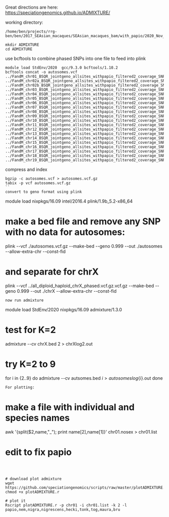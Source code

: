Great directions are here: https://speciationgenomics.github.io/ADMIXTURE/


working directory: 
```
/home/ben/projects/rrg-ben/ben/2017_SEAsian_macaques/SEAsian_macaques_bam/with_papio/2020_Nov_filtered_by_depth_3sigmas/final_data_including_sites_with_lots_of_missing_data
```

```
mkdir ADMIXTURE
cd ADMIXTURE
```
use bcftools to combine phased SNPs into one file to feed into plink
```
module load StdEnv/2020  gcc/9.3.0 bcftools/1.10.2
bcftools concat -o autosomes.vcf ../FandM_chr01_BSQR_jointgeno_allsites_withpapio_filtered2_coverage_SNPsonly.vcf.gz.phased.vcf.gz.vcf.gz ../FandM_chr02a_BSQR_jointgeno_allsites_withpapio_filtered2_coverage_SNPsonly.vcf.gz.phased.vcf.gz.vcf.gz ../FandM_chr02b_BSQR_jointgeno_allsites_withpapio_filtered2_coverage_SNPsonly.vcf.gz.phased.vcf.gz.vcf.gz ../FandM_chr03_BSQR_jointgeno_allsites_withpapio_filtered2_coverage_SNPsonly.vcf.gz.phased.vcf.gz.vcf.gz ../FandM_chr04_BSQR_jointgeno_allsites_withpapio_filtered2_coverage_SNPsonly.vcf.gz.phased.vcf.gz.vcf.gz ../FandM_chr05_BSQR_jointgeno_allsites_withpapio_filtered2_coverage_SNPsonly.vcf.gz.phased.vcf.gz.vcf.gz ../FandM_chr06_BSQR_jointgeno_allsites_withpapio_filtered2_coverage_SNPsonly.vcf.gz.phased.vcf.gz.vcf.gz ../FandM_chr07_BSQR_jointgeno_allsites_withpapio_filtered2_coverage_SNPsonly.vcf.gz.phased.vcf.gz.vcf.gz ../FandM_chr08_BSQR_jointgeno_allsites_withpapio_filtered2_coverage_SNPsonly.vcf.gz.phased.vcf.gz.vcf.gz ../FandM_chr09_BSQR_jointgeno_allsites_withpapio_filtered2_coverage_SNPsonly.vcf.gz.phased.vcf.gz.vcf.gz ../FandM_chr10_BSQR_jointgeno_allsites_withpapio_filtered2_coverage_SNPsonly.vcf.gz.phased.vcf.gz.vcf.gz ../FandM_chr11_BSQR_jointgeno_allsites_withpapio_filtered2_coverage_SNPsonly.vcf.gz.phased.vcf.gz.vcf.gz ../FandM_chr12_BSQR_jointgeno_allsites_withpapio_filtered2_coverage_SNPsonly.vcf.gz.phased.vcf.gz.vcf.gz ../FandM_chr13_BSQR_jointgeno_allsites_withpapio_filtered2_coverage_SNPsonly.vcf.gz.phased.vcf.gz.vcf.gz ../FandM_chr14_BSQR_jointgeno_allsites_withpapio_filtered2_coverage_SNPsonly.vcf.gz.phased.vcf.gz.vcf.gz ../FandM_chr15_BSQR_jointgeno_allsites_withpapio_filtered2_coverage_SNPsonly.vcf.gz.phased.vcf.gz.vcf.gz ../FandM_chr16_BSQR_jointgeno_allsites_withpapio_filtered2_coverage_SNPsonly.vcf.gz.phased.vcf.gz.vcf.gz ../FandM_chr17_BSQR_jointgeno_allsites_withpapio_filtered2_coverage_SNPsonly.vcf.gz.phased.vcf.gz.vcf.gz ../FandM_chr18_BSQR_jointgeno_allsites_withpapio_filtered2_coverage_SNPsonly.vcf.gz.phased.vcf.gz.vcf.gz ../FandM_chr19_BSQR_jointgeno_allsites_withpapio_filtered2_coverage_SNPsonly.vcf.gz.phased.vcf.gz.vcf.gz 
```
compress and index
```
bgzip -c autosomes.vcf > autosomes.vcf.gz
tabix -p vcf autosomes.vcf.gz
``
convert to geno format using plink
```
module load nixpkgs/16.09  intel/2016.4 plink/1.9b_5.2-x86_64

# make a bed file and remove any SNP with no data for autosomes:
plink --vcf ./autosomes.vcf.gz --make-bed --geno 0.999 --out ./autosomes --allow-extra-chr --const-fid
# and separate for chrX
plink --vcf ../all_diploid_haploid_chrX_phased.vcf.gz.vcf.gz --make-bed --geno 0.999 --out ./chrX --allow-extra-chr --const-fid
```
now run admixture
```
module load StdEnv/2020 nixpkgs/16.09 admixture/1.3.0

# test for K=2
admixture --cv chrX.bed 2 > chrXlog2.out

# try K=2 to 9
for i in {2..9}
do
 admixture --cv autsomes.bed $i > autosomeslog${i}.out
done
```
For plotting:
```
# make a file with individual and species names
awk '{split($2,name,"_"); print name[2],name[1]}' chr01.nosex > chr01.list

# edit to fix papio
```



# download plot admixture 
wget https://github.com/speciationgenomics/scripts/raw/master/plotADMIXTURE.r
chmod +x plotADMIXTURE.r

# plot it
Rscript plotADMIXTURE.r -p chr01 -i chr01.list -k 2 -l papio,nem,nigra,nigrescens,hecki,tonk,tog,maura,bru   
